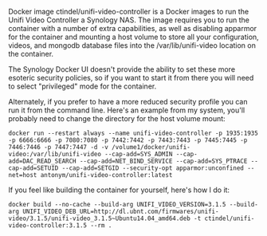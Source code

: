 Docker image ctindel/unifi-video-controller is a Docker images to 
run the Unifi Video Controller a Synology NAS.  The image requires
you to run the container with a number of extra capabilities, as 
well as disabling apparmor for the container and mounting a host
volume to store all your configuration, videos, and mongodb database
files into the /var/lib/unifi-video location on the container.

The Synology Docker UI doesn't provide the ability to set these
more esoteric security policies, so if you want to start it from there
you will need to select "privileged" mode for the container.

Alternately, if you prefer to have a more reduced security
profile you can run it from the command line.  Here's an example
from my system, you'll probably need to change the directory for
the host volume mount:

```
docker run --restart always --name unifi-video-controller -p 1935:1935 -p 6666:6666 -p 7080:7080 -p 7442:7442 -p 7443:7443 -p 7445:7445 -p 7446:7446 -p 7447:7447 -d -v /volume1/docker/unifi-video:/var/lib/unifi-video --cap-add=SYS_ADMIN --cap-add=DAC_READ_SEARCH --cap-add=NET_BIND_SERVICE --cap-add=SYS_PTRACE --cap-add=SETUID --cap-add=SETGID --security-opt apparmor:unconfined --net=host antonym/unifi-video-controller:latest
```

If you feel like building the container for yourself, here's
how I do it:

```
docker build --no-cache --build-arg UNIFI_VIDEO_VERSION=3.1.5 --build-arg UNIFI_VIDEO_DEB_URL=http://dl.ubnt.com/firmwares/unifi-video/3.1.5/unifi-video_3.1.5~Ubuntu14.04_amd64.deb -t ctindel/unifi-video-controller:3.1.5 --rm .
```
